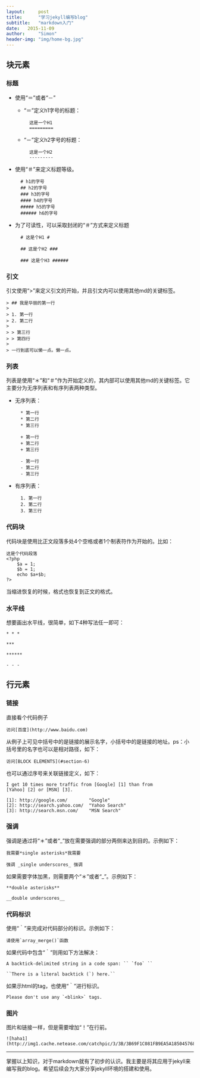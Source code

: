 ```yaml
---
layout:     post
title:      "学习jekyll编写blog"
subtitle:   "markdown入门"
date:   2015-11-09
author:     "Simon"
header-img: "img/home-bg.jpg"
---
```



## 块元素

### 标题

* 使用“＝”或者“－”

	* “＝”定义h1字号的标题：

			这是一个H1
			=========

	* “－”定义h2字号的标题：

			这是一个H2
			---------

* 使用“＃”来定义标题等级。

		# h1的字号
		## h2的字号
		### h3的字号
		#### h4的字号
		##### h5的字号
		###### h6的字号

* 为了可读性，可以采取封闭的“＃”方式来定义标题

		# 这是个H1 #

		## 这是个H2 ###

		### 这是个H3 ######

### 引文

引文使用“>”来定义引文的开始，并且引文内可以使用其他md的关键标签。

	> ## 我是华丽的第一行
	>
	> 1. 第一行
	> 2. 第二行
	>
	> > 第三行
	> > 第四行
	>
	> 一行到底可以懒一点。懒一点。

### 列表

列表是使用“＊”和“＃”作为开始定义的，其内部可以使用其他md的关键标签。它主要分为无序列表和有序列表两种类型。

* 无序列表：

		* 第一行
		* 第二行
		* 第三行

		+ 第一行
		+ 第二行
		+ 第三行

		- 第一行
		- 第二行
		- 第三行

* 有序列表：

		1. 第一行
		2. 第二行
		3. 第三行

	
### 代码块

代码块是使用比正文段落多处4个空格或者1个制表符作为开始的。比如：

	这是个代码段落
	<?php
		$a = 1;
		$b = 1;
		echo $a+$b;
	?>
	
当缩进恢复的时候，格式也恢复到正文的格式。

### 水平线

想要画出水平线，很简单，如下4种写法任一即可：

	* * *

	***

	******

	- - - 

## 行元素

### 链接

直接看个代码例子

	访问[百度](http://www.baidu.com)

从例子上可见中括号中的是链接的展示名字，小括号中的是链接的地址。ps：小括号里的名字也可以是相对路径，如下：

	访问[BLOCK ELEMENTS](#section-6)

也可以通过序号来关联链接定义，如下：

	I get 10 times more traffic from [Google] [1] than from
	[Yahoo] [2] or [MSN] [3].

	[1]: http://google.com/        "Google"
	[2]: http://search.yahoo.com/  "Yahoo Search"
	[3]: http://search.msn.com/    "MSN Search"

### 强调

强调是通过将“＊”或者“_”放在需要强调的部分两侧来达到目的。示例如下：

	我需要*single asterisks*我需要

	强调 _single underscores_ 强调

如果需要字体加黑，则需要两个“＊”或者“_”。示例如下：

	**double asterisks**

	__double underscores__

### 代码标识

使用“｀”来完成对代码部分的标识。示例如下：

	请使用`array_merge()`函数

如果代码中包含“｀”则用如下方法解决：

	A backtick-delimited string in a code span: `` `foo` ``

	``There is a literal backtick (`) here.``

如果示html的tag，也使用“｀”进行标识。

	Please don't use any `<blink>` tags.

### 图片

图片和链接一样，但是需要增加“！”在行前。

	![haha1](http://img1.cache.netease.com/catchpic/3/3B/3B69F1C081FB9EA5A1850457683FD557.jpg)

------

掌握以上知识，对于markdown就有了初步的认识。我主要是将其应用于jekyll来编写我的blog。希望后续会为大家分享jekyll环境的搭建和使用。
	
